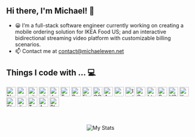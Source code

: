 ## Hi there, I'm Michael! 👋

- 😀 I’m a full-stack software engineer currently working on creating a mobile ordering solution for IKEA Food US; and an interactive bidirectional streaming video platform with  customizable billing scenarios. 
- 📫 Contact me at contact@michaelewen.net

## Things I code with ... 💻
<p>
  <img alt="Nodejs" src="https://img.shields.io/badge/-Nodejs-43853d?style=flat-square&logo=Node.js&logoColor=white" height=25/>
  <img alt="npm" src="https://img.shields.io/badge/-NPM-CB3837?style=flat-square&logo=npm&logoColor=white" height=25 />
  <img alt="git" src="https://img.shields.io/badge/-Git-F05032?style=flat-square&logo=git&logoColor=white" height=25 />
  <img alt="github actions" src="https://img.shields.io/badge/-Github_Actions-2088FF?style=flat-square&logo=github-actions&logoColor=white" height=25 />
  <img alt="JavaScript" src="https://img.shields.io/badge/-Javascript-f9a03c?style=flat-square&logo=javascript&logoColor=white" height=25 />
  <img alt="TypeScript" src="https://img.shields.io/badge/-TypeScript-007ACC?style=flat-square&logo=typescript&logoColor=white" height=25 />
  <img alt="Python" src="https://img.shields.io/badge/python-3670A0?style=for-the-badge&logo=python&logoColor=white" height=25 />
  <img alt="Firebase" src="https://img.shields.io/badge/firebase-%23039BE5.svg?style=for-the-badge&logo=firebase&logoColor=white" height=25 />
  <img alt="GCP" src="https://img.shields.io/badge/GoogleCloud-%234285F4.svg?style=for-the-badge&logo=google-cloud&logoColor=white" height=25 />
  <img alt="Azure" src="https://img.shields.io/badge/azure-%230072C6.svg?style=for-the-badge&logo=microsoftazure&logoColor=white" height=25 />
  <img alt="angular" src="https://img.shields.io/badge/-Angular-DD0031?style=flat-square&logo=angular&logoColor=white" height=25 />
  <img alt="Ionic" src="https://img.shields.io/badge/Ionic-3880FF?style=for-the-badge&logo=ionic&logoColor=white" height=25 />
  <img alt="Cordova" src="https://img.shields.io/badge/Cordova-35434F?style=for-the-badge&logo=apache-cordova&logoColor=E8E8E8" height=25 />
  <img alt="html5" src="https://img.shields.io/badge/-HTML5-E34F26?style=flat-square&logo=html5&logoColor=white" height=25 />
  <img alt="SaSS" src="https://img.shields.io/badge/SASS-hotpink.svg?style=for-the-badge&logo=SASS&logoColor=white" height=25 />
  <img alt="VS Code" src="https://img.shields.io/badge/Visual%20Studio%20Code-0078d7.svg?style=for-the-badge&logo=visual-studio-code&logoColor=white" height=25 />
  <img alt="Xcode" src="https://img.shields.io/badge/Xcode-007ACC?style=for-the-badge&logo=Xcode&logoColor=white" height=25 />
  <img alt="Elasticsearch" src="https://img.shields.io/badge/-ElasticSearch-005571?style=for-the-badge&logo=elasticsearch&logoColor=white" height=25 />
  <img alt="Jira" src="https://img.shields.io/badge/jira-%230A0FFF.svg?style=for-the-badge&logo=jira&logoColor=white" height=25 />
  <img alt="Terraform" src="https://img.shields.io/badge/terraform-%235835CC.svg?style=for-the-badge&logo=terraform&logoColor=white" height=25 />
  <img alt="App Store" src="https://img.shields.io/badge/App_Store-0D96F6?style=for-the-badge&logo=app-store&logoColor=white" height=25 />
  <img alt="Play Store" src="https://img.shields.io/badge/Google_Play-414141?style=for-the-badge&logo=google-play&logoColor=white" height=25 />
</p>
<br>
<p align="center">
  <img alt="My Stats" src="https://github-readme-streak-stats.herokuapp.com/?user=ewenmic" />
 </p>
